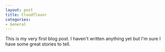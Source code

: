 ```yaml
---
layout: post
title: Cloudflavor
categories:
- General
---
```


This is my very first blog post. I haven't written anything yet but I'm sure I have some great stories to tell.
